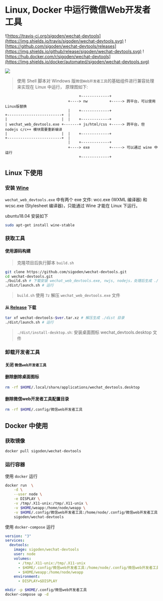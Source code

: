 # Linux, Docker 中运行微信Web开发者工具

![https://travis-ci.org/sigoden/wechat-devtools](https://img.shields.io/travis/sigoden/wechat-devtools.svg)
![https://github.com/sigoden/wechat-devtools/releases](https://img.shields.io/github/release/sigoden/wechat-devtools.svg)
![https://hub.docker.com/r/sigoden/wechat-devtools](https://img.shields.io/docker/automated/sigoden/wechat-devtools.svg)

![](https://user-images.githubusercontent.com/4012553/50875629-38fc6300-1404-11e9-8c4c-90dd2e982172.gif)

> 使用 Shell 脚本对 Windows 版`微信Web开发者工具`的基础组件进行兼容处理来实现在 Linux 中运行， 原理图如下:

```
                                  +-------------+
                             +----> nw          +-----> 跨平台，可以使用Linux版替换
                             |    +-------------+
+-------------------------+  |
|                         |  |    +-------------+
| wechat_web_devtools.exe +-------+ js/html/css +-----> 跨平台，但 nodejs c/c++ 模块需要重新编译
|                         |  |    +-------------+
+-------------------------+  |
                             |    +-------------+
                             +----> exe         +-----> 可以通过 wine 中运行
                                  +-------------+

```
## Linux 下使用

### 安装 [Wine](https://www.winehq.org) 

`wechat_web_devtools.exe` 中有两个 exe 文件: wcc.exe (WXML 编译器) 和 wcsc.exe (Stylesheet 编译器)，只能通过 Wine 才能在 Linux 下运行。

ubuntu18.04 安装如下

```sh
sudo apt-get install wine-stable
```

### 获取工具

#### 使用源码构建

> 克隆项目后执行脚本 `build.sh`


```sh
git clone https://github.com/sigoden/wechat-devtools.git
cd wechat-devtools.git
./build.sh # 下载安装 wechat_web_devtools.exe, nwjs, nodejs，处理后生成 ./dist 目录
./dist/launch.sh # 运行
```

> `build.sh` 使用 `7z` 解压 `wechat_web_devtools.exe` 文件

#### 从 [Release](https://github.com/sigoden/wechat-devtools/releases) 下载
```sh
tar xf wechat-devtools-$ver.tar.xz # 解压生成 ./dist 目录
./dist/launch.sh # 运行
```
> `./dist/install-desktop.sh`: 安装桌面图标 wechat_devtools.desktop 文件

### 卸载开发者工具

#### 关闭 `微信web开发者工具`

#### 删除删除桌面图标
```sh
rm -rf $HOME/.local/share/applications/wechat_devtools.desktop
```

#### 删除微信web开发者工具配置目录
```sh
rm -rf $HOME/.config/微信web开发者工具
```

## Docker 中使用

### 获取镜像

```sh
docker pull sigoden/wechat-devtools
```

### 运行容器

使用 `docker` 运行

```sh
docker run  \
    -d \
    --user node \
    -e DISPLAY \
    -v /tmp/.X11-unix:/tmp/.X11-unix \
    -v $HOME/weapp:/home/node/weapp \
    -v $HOME/.config/微信web开发者工具:/home/node/.config/微信web开发者工具 \
    sigoden/wechat-devtools
```

使用 `docker-compose` 运行

```yaml
version: "3"
services:
  devtools:
    image: sigoden/wechat-devtools
    user: node
    volumes:
      - /tmp/.X11-unix:/tmp/.X11-unix
      - $HOME/.config/微信web开发者工具:/home/node/.config/微信web开发者工具
      - $HOME/weapp:/home/node/weapp
    environment:
      - DISPLAY=$DISPLAY
```

```sh
mkdir -p $HOME/.config/微信web开发者工具
docker-compose up -d
```

